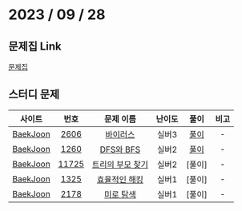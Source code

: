 # 2023 / 09 / 28

## 문제집 Link

[문제집](https://github.com/tony9402/baekjoon/tree/main/graph_traversal)

## 스터디 문제

|                사이트                |                      번호                      |                      문제 이름                       | 난이도 |  풀이  | 비고 |
| :----------------------------------: | :--------------------------------------------: | :--------------------------------------------------: | :----: | :----: | :--: |
| [BaekJoon](https://www.acmicpc.net/) | [2606](https://www.acmicpc.net/problem/2606) | [바이러스](https://www.acmicpc.net/problem/2606) | 실버3  | [풀이](../../../../BaekJoon/Solutions/2606_바이러스)|  -   |
| [BaekJoon](https://www.acmicpc.net/) |  [1260](https://www.acmicpc.net/problem/1260)  |     [DFS와 BFS](https://www.acmicpc.net/problem/1260)     | 실버2  | [풀이](../../../../BaekJoon/Solutions/1260_DFS와_BFS)|  -   |
| [BaekJoon](https://www.acmicpc.net/) | [11725](https://www.acmicpc.net/problem/11725) | [트리의 부모 찾기](https://www.acmicpc.net/problem/11725) | 실버2  | [풀이]|  -   |
| [BaekJoon](https://www.acmicpc.net/) |  [1325](https://www.acmicpc.net/problem/1325)  |     [효율적인 해킹](https://www.acmicpc.net/problem/1325)      | 실버1  | [풀이]|  -   |
| [BaekJoon](https://www.acmicpc.net/) |  [2178](https://www.acmicpc.net/problem/2178)  |    [미로 탐색](https://www.acmicpc.net/problem/2178)    | 실버1  | [풀이]|  -   |
